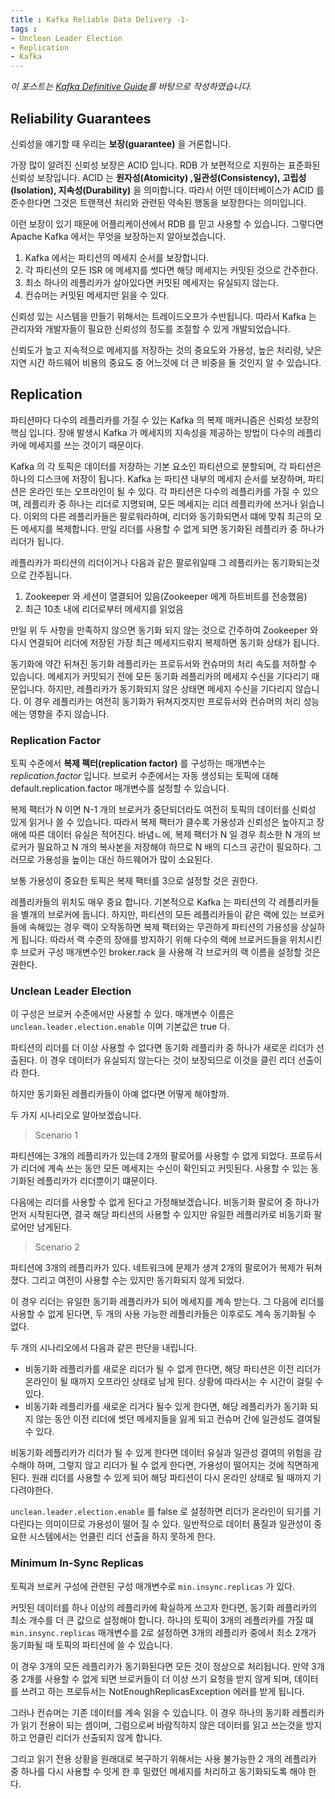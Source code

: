 ```yaml
---
title : Kafka Reliable Data Delivery -1-
tags :
- Unclean Leader Election
- Replication
- Kafka
---
```


*이 포스트는 [Kafka Definitive Guide](https://github.com/Avkash/mldl/blob/master/pages/docs/books/confluent-kafka-definitive-guide-complete.pdf)를 바탕으로 작성하였습니다.*

## Reliability Guarantees

신뢰성을 얘기할 때 우리는 **보장(guarantee)** 을 거론합니다. 

가장 많이 알려진 신뢰성 보장은 ACID 입니다. RDB 가 보편적으로 지원하는 표준화된 신뢰성 보장입니다. ACID 는 **원자성(Atomicity) ,일관성(Consistency), 고립성(Isolation), 지속성(Durability)** 을 의미합니다. 따라서 어떤 데이터베이스가 ACID 를 준수한다면 그것은 트랜잭션 처리와 관련된 약속된 행동을 보장한다는 의미입니다.

이런 보장이 있기 때문에 어플리케이션에서 RDB 를 믿고 사용할 수 있습니다. 그렇다면 Apache Kafka 에서는 무엇을 보장하는지 알아보겠습니다.

1. Kafka 에서는 파티션의 메세지 순서를 보장합니다.
2. 각 파티션의 모든 ISR 에 메세지를 썻다면 해당 메세지는 커밋된 것으로 간주한다.
3. 최소 하나의 레플리카가 살아있다면 커밋된 메세지는 유실되지 않는다.
4. 컨슈머는 커밋된 메세지만 읽을 수 있다.

신뢰성 있는 시스템을 만들기 위해서는 트레이드오프가 수반됩니다. 따라서 Kafka 는 관리자와 개발자들이 필요한 신뢰성의 정도를 조절할 수 있게 개발되었습니다.

신뢰도가 높고 지속적으로 메세지를 저장하는 것의 중요도와 가용성, 높은 처리량, 낮은 지연 시간 하드웨어 비용의 중요도 중 어느것에 더 큰 비중을 둘 것인지 알 수 있습니다.

## Replication

파티션마다 다수의 레플리카를 가질 수 있는 Kafka 의 복제 매커니즘은 신뢰성 보장의 핵심 입니다. 장애 발생시 Kafka 가 메세지의 지속성을 제공하는 방법이 다수의 레플리카에 메세지를 쓰는 것이기 때문이다.

Kafka 의 각 토픽은 데이터를 저장하는 기본 요소인 파티션으로 분할되며, 각 파티션은 하나의 디스크에 저장이 됩니다. Kafka 는 파티션 내부의 메세지 순서를 보장하며, 파티션은 온라인 또는 오프라인이 될 수 있다. 각 파티션은 다수의 레플리카를 가질 수 있으며, 레플리카 중 하나는 리더로 지명되며, 모든 메세지는 리더 레플리카에 쓰거나 읽습니다. 이외의 다른 레플리카들은 팔로워라하며, 리더와 동기화되면서 떄에 맞춰 최근의 모든 메세지를 복제합니다. 만일 리더를 사용할 수 없게 되면 동기화된 레플리카 중 하나가 리더가 됩니다.

레플리카가 파티션의 리더이거나 다음과 같은 팔로워일때 그 레플리카는 동기화되는것으로 간주됩니다.

1. Zookeeper 와 세션이 열결되어 있음(Zookeeper 에게 하트비트를 전송했음)
2. 최근 10초 내에 리더로부터 메세지를 읽었음

만일 위 두 사항을 만족하지 않으면 동기화 되지 않는 것으로 간주하여 Zookeeper 와 다시 연결되어 리더에 저장된 가장 최근 메세지드띾지 복제하면 동기화 상태가 됩니다.

동기화에 약간 뒤쳐진 동기화 레플리카는 프로듀서와 컨슈머의 처리 속도를 저하할 수 있습니다. 메세지가 커밋되기 전에 모든 동기화 레플리카의 메세지 수신을 기다리기 때문입니다. 하지만, 레플리카가 동기화되지 않은 상태면 메세지 수신을 기다리지 않습니다. 이 경우 레플리카는 여전히 동기화가 뒤쳐지겟지만 프로듀서와 컨슈머의 처리 성능에는 영향을 주지 않습니다.

### Replication Factor

토픽 수준에서 **복제 펙터(replication factor)** 를 구성하는 매개변수는 *replication.factor* 입니다. 브로커 수준에서는 자동 생성되는 토픽에 대해 default.replication.factor 매개변수를 설정할 수 있습니다.

복제 팩터가 N 이면 N-1 개의 브로커가 중단되더라도 여전히 토픽의 데이터를 신뢰성 있게 읽거나 쓸 수 있습니다. 따라서 복제 팩터가 클수록 가용성과 신뢰성은 높아지고 장애에 따른 데이터 유실은 적어진다. 바념ㄴ에, 복제 팩터가 N 일 경우 최소한 N 개의 브로커가 필요하고 N 개의 복사본을 저장해야 하므로 N 배의 디스크 공간이 필요하다. 그러므로 가용성을 높이는 대신 하드웨어가 많이 소요된다.

보통 가용성이 중요한 토픽은 복제 팩터를 3으로 설정할 것은 권한다.

레플리카들의 위치도 매우 중요 합니다. 기본적으로 Kafka 는 파티션의 각 레플리카들을 별개의 브로커에 둡니다. 하지만, 파티션의 모든 레플리카들이 같은 랙에 있는 브로커들에 속해있는 경우 랙이 오작동하면 복제 팩터와는 무관하게 파티션의 가용성을 상실하게 됩니다. 따라서 랙 수준의 장애를 방지하기 위해 다수의 랙에 브로커드들을 위치시킨 후 브로커 구성 매개변수인 broker.rack 을 사용해 각 브로커의 랙 이름을 설정할 것은 권한다.

### Unclean Leader Election

이 구성은 브로커 수준에서만 사용할 수 있다. 매개변수 이름은 `unclean.leader.election.enable` 이며 기본값은 true 다.

파티션의 리더를 더 이상 사용할 수 없다면 동기화 레플리카 중 하나가 새로운 리더가 선출된다. 이 경우 데이터가 유실되지 않는다는 것이 보장되므로 이것을 클린 리더 선출이라 한다.

하지만 동기화된 레플리카들이 아예 없다면 어떻게 해야할까.

두 가지 시나리오로 알아보겠습니다.

> Scenario 1

파티션에는 3개의 레플리카가 있는데 2개의 팔로어를 사용할 수 없게 되었다. 프로듀서가 리더에 계속 쓰는 동안 모든 메세지는 수신이 확인되고 커밋된다. 사용할 수 있는 동기화된 레플리카가 리더뿐이기 떄문이다.

다음에는 리더를 사용할 수 없게 된다고 가정해보겠습니다. 비동기화 팔로어 중 하나가 먼저 시작된다면, 결국 해당 파티션의 사용할 수 있지만 유일한 레플리카로 비동기화 팔로어만 남게된다.

> Scenario 2

파티션에 3개의 레플리카가 있다. 네트워크에 문제가 생겨 2개의 팔로어가 복제가 뒤쳐졌다. 그리고 여전이 사용할 수는 있지만 동기화되지 않게 되었다.

이 경우 리더는 유일한 동기화 레플리카가 되어 메세지를 계속 받는다. 그 다음에 리더를 사용할 수 없게 된다면, 두 개의 사용 가능한 레플리카들은 이후로도 계속 동기화될 수 없다.

두 개의 시나리오에서 다음과 같은 판단을 내립니다.

* 비동기화 레플리카를 새로운 리더가 될 수 없게 한다면, 해당 파티션은 이전 리더가 온라인이 될 때까지 오프라인 상태로 남게 된다. 상황에 따라서는 수 시간이 걸릴 수 있다.
* 비동기화 레플리카를 새로운 리거다 될수 있게 한다면, 해당 레플리카가 동기화 되지 않는 동안 이전 리더에 썻던 메세지들을 잃게 되고 컨슈머 간에 일관성도 결여될 수 있다.

비동기화 레플리카가 리더가 될 수 있게 한다면 데이터 유실과 일관성 결여의 위험을 감수해야 하며, 그렇지 않고 리더가 될 수 없게 한다면, 가용성이 떨어지는 것에 직면하게 된다. 원래 리더를 사용할 수 있게 되어 해당 파티션이 다시 온라인 상태로 될 때까지 기다려야한다.

`unclean.leader.election.enable` 를 false 로 설정하면 리더가 온라인이 되기를 기다린다는 의미이므로 가용성이 떨어 질 수 있다. 일반적으로 데이터 품질과 일관성이 중요한 시스템에서는 언클린 리더 선출을 하지 못하게 한다.

### Minimum In-Sync Replicas

토픽과 브로커 구성에 관련된 구성 매개변수로 `min.insync.replicas` 가 있다.

커밋된 데이터를 하나 이상의 레플리카에 확실하게 쓰고자 한다면, 동기화 레플리카의 최소 개수를 더 큰 값으로 설정해야 합니다. 하나의 토픽이 3개의 레플리카를 가질 떄 `min.insync.replicas` 매개변수를 2로 설정하면 3개의 레플리카 중에서 최소 2개가 동기화될 때 토픽의 파티션에 쓸 수 있습니다.

이 경우 3개의 모든 레플리카가 동기화된다면 모든 것이 정상으로 처리됩니다. 만약 3개 중 2개를 사용할 수 없게 되면 브로커들이 더 이상 쓰기 요청을 받지 않게 되며, 데이터를 쓰려고 하는 프로듀서는 NotEnoughReplicasException 에러를 받게 됩니다.

그러나 컨슈머는 기존 데이터를 계속 읽을 수 있습니다. 이 경우 하나의 동기화 레플리카가 읽기 전용이 되는 셈이며, 그럼으로써 바람직하지 않은 데이터를 읽고 쓰는것을 방지하고 언클린 리더가 선출되지 않게 합니다. 

그리고 읽기 전용 상황을 원래대로 복구하기 위해서는 사용 불가능한 2 개의 레플리카 중 하나를 다시 사용할 수 잇게 한 후 밀렸던 메세지를 처리하고 동기화되도록 해야 한다.